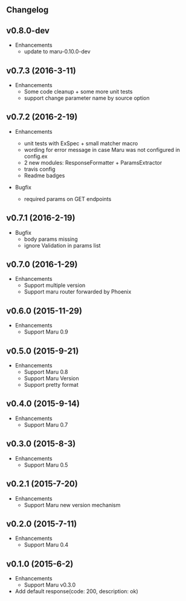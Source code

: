 ## Changelog

## v0.8.0-dev
* Enhancements
  * update to maru-0.10.0-dev

## v0.7.3 (2016-3-11)
* Enhancements
  * Some code cleanup + some more unit tests
  * support change parameter name by source option

## v0.7.2 (2016-2-19)
* Enhancements
  * unit tests with ExSpec + small matcher macro
  * wording for error message in case Maru was not configured in config.ex
  * 2 new modules: ResponseFormatter + ParamsExtractor
  * travis config
  * Readme badges

* Bugfix
  * required params on GET endpoints

## v0.7.1 (2016-2-19)
* Bugfix
  * body params missing
  * ignore Validation in params list

## v0.7.0 (2016-1-29)
* Enhancements
  * Support multiple version
  * Support maru router forwarded by Phoenix

## v0.6.0 (2015-11-29)
* Enhancements
  * Support Maru 0.9

## v0.5.0 (2015-9-21)
* Enhancements
  * Support Maru 0.8
  * Support Maru Version
  * Support pretty format

## v0.4.0 (2015-9-14)
* Enhancements
  * Support Maru 0.7

## v0.3.0 (2015-8-3)
* Enhancements
  * Support Maru 0.5

## v0.2.1 (2015-7-20)
* Enhancements
  * Support Maru new version mechanism

## v0.2.0 (2015-7-11)
* Enhancements
  * Support Maru 0.4

## v0.1.0 (2015-6-2)
* Enhancements
  * Support Maru v0.3.0
* Add default response(code: 200, description: ok)
